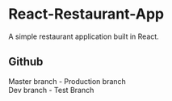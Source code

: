 # React-Restaurant-App


A simple restaurant application built in React.

## Github
Master branch - Production branch<br>
Dev branch - Test Branch